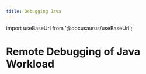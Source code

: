 ```yaml
---
title: Debugging Java
---
```


import useBaseUrl from '@docusaurus/useBaseUrl';

# Remote Debugging of Java Workload